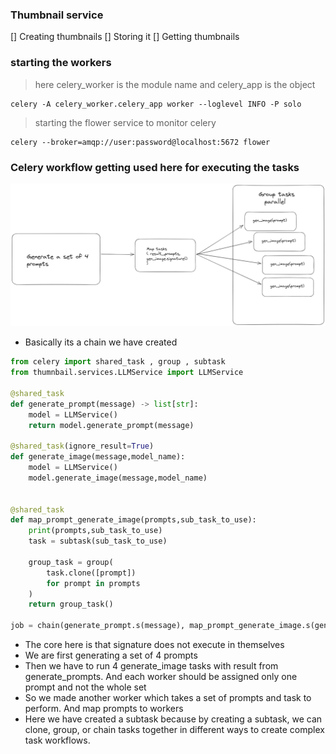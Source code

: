 ### Thumbnail service

[] Creating thumbnails
[] Storing it
[] Getting thumbnails

### starting the workers

> here celery_worker is the module name and celery_app is the object
```
celery -A celery_worker.celery_app worker --loglevel INFO -P solo
```

> starting the flower service to monitor celery
```
celery --broker=amqp://user:password@localhost:5672 flower 
```

### Celery workflow getting used here for executing the tasks
![alt text](woker_chain.png)

* Basically its a chain we have created
```python
from celery import shared_task , group , subtask
from thumnbail.services.LLMService import LLMService

@shared_task
def generate_prompt(message) -> list[str]:
    model = LLMService()
    return model.generate_prompt(message)

@shared_task(ignore_result=True)
def generate_image(message,model_name):
    model = LLMService()
    model.generate_image(message,model_name)


@shared_task 
def map_prompt_generate_image(prompts,sub_task_to_use):
    print(prompts,sub_task_to_use)
    task = subtask(sub_task_to_use)
    
    group_task = group(
        task.clone([prompt])
        for prompt in prompts
    )
    return group_task()

job = chain(generate_prompt.s(message), map_prompt_generate_image.s(generate_image.s(model)))
```
* The core here is that signature does not execute in themselves
* We are first generating a set of 4 prompts
* Then we have to run 4 generate_image tasks with result from generate_prompts. And each worker should be assigned only one prompt and not the whole set
* So we made another worker which takes a set of prompts and task to perform. And map prompts to workers
* Here we have created a subtask because by creating a subtask, we can clone, group, or chain tasks together in different ways to create complex task workflows.